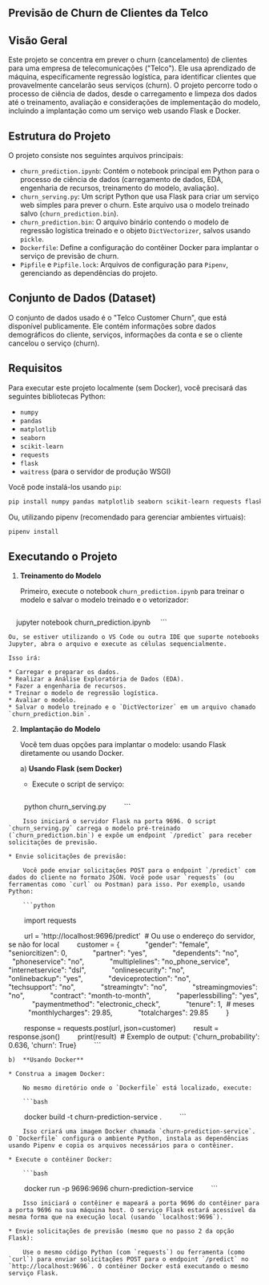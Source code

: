 ## Previsão de Churn de Clientes da Telco

## Visão Geral

Este projeto se concentra em prever o churn (cancelamento) de clientes para uma empresa de telecomunicações ("Telco"). Ele usa aprendizado de máquina, especificamente regressão logística, para identificar clientes que provavelmente cancelarão seus serviços (churn). O projeto percorre todo o processo de ciência de dados, desde o carregamento e limpeza dos dados até o treinamento, avaliação e considerações de implementação do modelo, incluindo a implantação como um serviço web usando Flask e Docker.

## Estrutura do Projeto

O projeto consiste nos seguintes arquivos principais:

* `churn_prediction.ipynb`: Contém o notebook principal em Python para o processo de ciência de dados (carregamento de dados, EDA, engenharia de recursos, treinamento do modelo, avaliação).
* `churn_serving.py`:  Um script Python que usa Flask para criar um serviço web simples para prever o churn.  Este arquivo usa o modelo treinado salvo (`churn_prediction.bin`).
* `churn_prediction.bin`:  O arquivo binário contendo o modelo de regressão logística treinado e o objeto `DictVectorizer`, salvos usando `pickle`.
* `Dockerfile`:  Define a configuração do contêiner Docker para implantar o serviço de previsão de churn.
* `Pipfile` e `Pipfile.lock`: Arquivos de configuração para `Pipenv`, gerenciando as dependências do projeto.

## Conjunto de Dados (Dataset)

O conjunto de dados usado é o "Telco Customer Churn", que está disponível publicamente. Ele contém informações sobre dados demográficos do cliente, serviços, informações da conta e se o cliente cancelou o serviço (churn).

## Requisitos

Para executar este projeto localmente (sem Docker), você precisará das seguintes bibliotecas Python:

* `numpy`
* `pandas`
* `matplotlib`
* `seaborn`
* `scikit-learn`
* `requests`
* `flask`
* `waitress` (para o servidor de produção WSGI)

Você pode instalá-los usando `pip`:

```bash
pip install numpy pandas matplotlib seaborn scikit-learn requests flask waitress
```

Ou, utilizando pipenv (recomendado para gerenciar ambientes virtuais):

```bash
pipenv install
```

## Executando o Projeto

1.  **Treinamento do Modelo**

    Primeiro, execute o notebook `churn_prediction.ipynb` para treinar o modelo e salvar o modelo treinado e o vetorizador:

    ```bash
    jupyter notebook churn_prediction.ipynb
    ```

    Ou, se estiver utilizando o VS Code ou outra IDE que suporte notebooks Jupyter, abra o arquivo e execute as células sequencialmente.

    Isso irá:

    * Carregar e preparar os dados.
    * Realizar a Análise Exploratória de Dados (EDA).
    * Fazer a engenharia de recursos.
    * Treinar o modelo de regressão logística.
    * Avaliar o modelo.
    * Salvar o modelo treinado e o `DictVectorizer` em um arquivo chamado `churn_prediction.bin`.

2.  **Implantação do Modelo**

    Você tem duas opções para implantar o modelo: usando Flask diretamente ou usando Docker.

    a)  **Usando Flask (sem Docker)**

    * Execute o script de serviço:

        ```bash
        python churn_serving.py
        ```

        Isso iniciará o servidor Flask na porta 9696. O script `churn_serving.py` carrega o modelo pré-treinado (`churn_prediction.bin`) e expõe um endpoint `/predict` para receber solicitações de previsão.

    * Envie solicitações de previsão:

        Você pode enviar solicitações POST para o endpoint `/predict` com dados do cliente no formato JSON. Você pode usar `requests` (ou ferramentas como `curl` ou Postman) para isso. Por exemplo, usando Python:

        ```python
        import requests

        url = 'http://localhost:9696/predict'  # Ou use o endereço do servidor, se não for local
        customer = {
            "gender": "female",
            "seniorcitizen": 0,
            "partner": "yes",
            "dependents": "no",
            "phoneservice": "no",
            "multiplelines": "no_phone_service",
            "internetservice": "dsl",
            "onlinesecurity": "no",
            "onlinebackup": "yes",
            "deviceprotection": "no",
            "techsupport": "no",
            "streamingtv": "no",
            "streamingmovies": "no",
            "contract": "month-to-month",
            "paperlessbilling": "yes",
            "paymentmethod": "electronic_check",
            "tenure": 1,  # meses
            "monthlycharges": 29.85,
            "totalcharges": 29.85
        }

        response = requests.post(url, json=customer)
        result = response.json()
        print(result)  # Exemplo de output: {'churn_probability': 0.636, 'churn': True}
        ```

    b)  **Usando Docker**

    * Construa a imagem Docker:

        No mesmo diretório onde o `Dockerfile` está localizado, execute:

        ```bash
        docker build -t churn-prediction-service .
        ```

        Isso criará uma imagem Docker chamada `churn-prediction-service`. O `Dockerfile` configura o ambiente Python, instala as dependências usando Pipenv e copia os arquivos necessários para o contêiner.

    * Execute o contêiner Docker:

        ```bash
        docker run -p 9696:9696 churn-prediction-service
        ```

        Isso iniciará o contêiner e mapeará a porta 9696 do contêiner para a porta 9696 na sua máquina host. O serviço Flask estará acessível da mesma forma que na execução local (usando `localhost:9696`).

    * Envie solicitações de previsão (mesmo que no passo 2 da opção Flask):

        Use o mesmo código Python (com `requests`) ou ferramenta (como `curl`) para enviar solicitações POST para o endpoint `/predict` no `http://localhost:9696`. O contêiner Docker está executando o mesmo serviço Flask.

